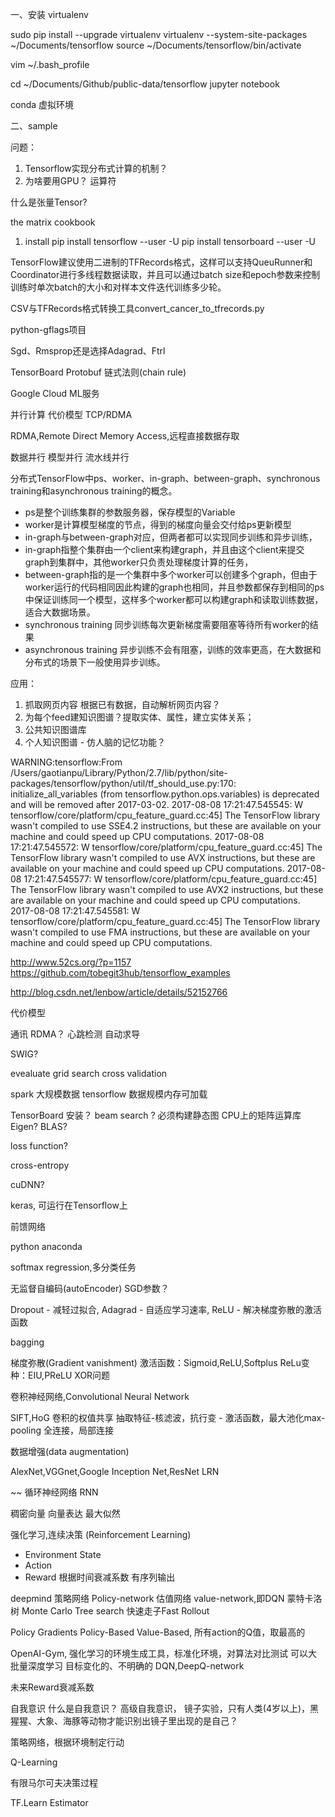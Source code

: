 一、安装
virtualenv

sudo pip install --upgrade virtualenv
virtualenv --system-site-packages ~/Documents/tensorflow
source ~/Documents/tensorflow/bin/activate

vim ~/.bash_profile

cd ~/Documents/Github/public-data/tensorflow
jupyter notebook

conda 虚拟环境

二、sample



问题：
1. Tensorflow实现分布式计算的机制？
2. 为啥要用GPU？
运算符

什么是张量Tensor?

the matrix cookbook

1. install 
pip install tensorflow --user -U
pip install tensorboard --user -U

TensorFlow建议使用二进制的TFRecords格式，这样可以支持QueuRunner和Coordinator进行多线程数据读取，并且可以通过batch size和epoch参数来控制训练时单次batch的大小和对样本文件迭代训练多少轮。

CSV与TFRecords格式转换工具convert_cancer_to_tfrecords.py

python-gflags项目

Sgd、Rmsprop还是选择Adagrad、Ftrl

TensorBoard
Protobuf
链式法则(chain rule)

Google Cloud ML服务

并行计算
    代价模型
    TCP/RDMA

RDMA,Remote Direct Memory Access,远程直接数据存取

数据并行
模型并行
流水线并行

分布式TensorFlow中ps、worker、in-graph、between-graph、synchronous training和asynchronous training的概念。
* ps是整个训练集群的参数服务器，保存模型的Variable
* worker是计算模型梯度的节点，得到的梯度向量会交付给ps更新模型
* in-graph与between-graph对应，但两者都可以实现同步训练和异步训练，
* in-graph指整个集群由一个client来构建graph，并且由这个client来提交graph到集群中，其他worker只负责处理梯度计算的任务，
* between-graph指的是一个集群中多个worker可以创建多个graph，但由于worker运行的代码相同因此构建的graph也相同，并且参数都保存到相同的ps中保证训练同一个模型，这样多个worker都可以构建graph和读取训练数据，适合大数据场景。
* synchronous training 同步训练每次更新梯度需要阻塞等待所有worker的结果
* asynchronous training 异步训练不会有阻塞，训练的效率更高，在大数据和分布式的场景下一般使用异步训练。

应用：
1. 抓取网页内容 根据已有数据，自动解析网页内容？
2. 为每个feed建知识图谱？提取实体、属性，建立实体关系；
3. 公共知识图谱库
4. 个人知识图谱 - 仿人脑的记忆功能？

WARNING:tensorflow:From /Users/gaotianpu/Library/Python/2.7/lib/python/site-packages/tensorflow/python/util/tf_should_use.py:170: initialize_all_variables (from tensorflow.python.ops.variables) is deprecated and will be removed after 2017-03-02.
2017-08-08 17:21:47.545545: W tensorflow/core/platform/cpu_feature_guard.cc:45] The TensorFlow library wasn't compiled to use SSE4.2 instructions, but these are available on your machine and could speed up CPU computations.
2017-08-08 17:21:47.545572: W tensorflow/core/platform/cpu_feature_guard.cc:45] The TensorFlow library wasn't compiled to use AVX instructions, but these are available on your machine and could speed up CPU computations.
2017-08-08 17:21:47.545577: W tensorflow/core/platform/cpu_feature_guard.cc:45] The TensorFlow library wasn't compiled to use AVX2 instructions, but these are available on your machine and could speed up CPU computations.
2017-08-08 17:21:47.545581: W tensorflow/core/platform/cpu_feature_guard.cc:45] The TensorFlow library wasn't compiled to use FMA instructions, but these are available on your machine and could speed up CPU computations.

http://www.52cs.org/?p=1157
https://github.com/tobegit3hub/tensorflow_examples

http://blog.csdn.net/lenbow/article/details/52152766

代价模型

通讯
RDMA？
心跳检测
自动求导

SWIG?

evealuate
grid search
cross validation

spark 大规模数据
tensorflow 数据规模内存可加载

TensorBoard 安装？
beam search ?
必须构建静态图
CPU上的矩阵运算库Eigen? BLAS?

loss function?

cross-entropy

cuDNN?

keras, 可运行在Tensorflow上

前馈网络

python anaconda

softmax regression,多分类任务

无监督自编码(autoEncoder)
SGD参数？

Dropout - 减轻过拟合,
Adagrad - 自适应学习速率,
ReLU - 解决梯度弥散的激活函数

bagging

梯度弥散(Gradient vanishment)
激活函数：Sigmoid,ReLU,Softplus
ReLu变种：EIU,PReLU
XOR问题

卷积神经网络,Convolutional Neural Network

SIFT,HoG
卷积的权值共享
抽取特征-核滤波，抗行变 - 激活函数，最大池化max-pooling
全连接，局部连接

数据增强(data augmentation)

AlexNet,VGGnet,Google Inception Net,ResNet
LRN

~~
循环神经网络 RNN

稠密向量
向量表达
最大似然

强化学习,连续决策 (Reinforcement Learning)
* Environment State
* Action
* Reward 根据时间衰减系数
有序列输出


deepmind
    策略网络 Policy-network
    估值网络 value-network,即DQN
    蒙特卡洛树 Monte Carlo Tree search
    快速走子Fast Rollout

Policy Gradients
    Policy-Based
    Value-Based, 所有action的Q值，取最高的

OpenAI-Gym, 强化学习的环境生成工具，标准化环境，对算法对比测试
可以大批量深度学习
目标变化的、不明确的
DQN,DeepQ-network

未来Reward衰减系数


自我意识
    什么是自我意识？
    高级自我意识， 镜子实验，只有人类(4岁以上)，黑猩猩、大象、海豚等动物才能识别出镜子里出现的是自己？

策略网络，根据环境制定行动

Q-Learning

有限马尔可夫决策过程

TF.Learn
Estimator 